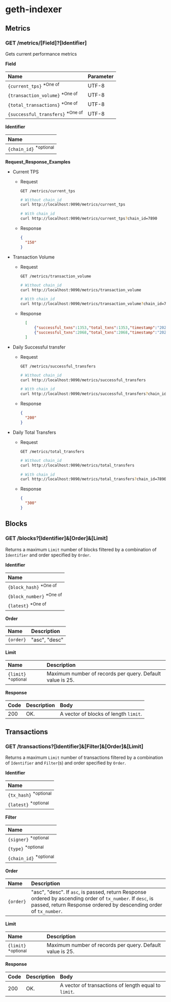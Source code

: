 # geth-indexer

## Metrics

### **GET** /metrics/[Field]?[Identifier]

Gets current performance metrics

__Field__

|Name |Parameter |
|:--- |:---  |
|`{current_tps}` <sup>\*One of</sup> |UTF-8|
|`{transaction_volume}` <sup>\*One of</sup> |UTF-8|
|`{total_transactions}` <sup>\*One of</sup> |UTF-8|
|`{successful_transfers}` <sup>\*One of</sup> |UTF-8|

__Identifier__

| Name |
|:---  |
| `{chain_id}`  <sup>\*optional</sup> |


__Request_Response_Examples__

* Current TPS

    * Request

      `GET /metrics/current_tps`

      ```bash
      # Without chain_id
      curl http://localhost:9090/metrics/current_tps
      ```

       ```bash
      # With chain_id
      curl http://localhost:9090/metrics/current_tps?chain_id=7890
      ```

    * Response

      ```json
      {
        "150"
      }
      ```

* Transaction Volume
    * Request

      `GET /metrics/transaction_volume`

      ```bash
      # Without chain_id
      curl http://localhost:9090/metrics/transaction_volume
      ```

       ```bash
      # With chain_id
      curl http://localhost:9090/metrics/transaction_volume?chain_id=7890
      ```

    * Response

      ```json
        [
            {"successful_txns":1353,"total_txns":1353,"timestamp":"2025-03-16 21:23:59.000 IST"},
            {"successful_txns":2068,"total_txns":2068,"timestamp":"2025-03-16 21:23:59.000 IST"}
        ]
      ```

* Daily Successful transfer

    * Request

      `GET /metrics/successful_transfers`

      ```bash
      # Without chain_id
      curl http://localhost:9090/metrics/successful_transfers
      ```

       ```bash
      # With chain_id
      curl http://localhost:9090/metrics/successful_transfers?chain_id=7890
      ```

    * Response

      ```json
      {
        "200"
      }
      ```

* Daily Total Transfers

    * Request

      `GET /metrics/total_transfers`

      ```bash
      # Without chain_id
      curl http://localhost:9090/metrics/total_transfers
      ```

       ```bash
      # With chain_id
      curl http://localhost:9090/metrics/total_transfers?chain_id=7890
      ```

    * Response

      ```json
      {
        "300"
      }
      ```



## Blocks

### **GET** /blocks?[Identifier]&[Order]&[Limit]

Returns a maximum `Limit` number of blocks filtered by a combination of `Identifier` and order specified by `Order`. 

__Identifier__

| Name |
|:---  |
| `{block_hash}` <sup>\*One of</sup> | 
| `{block_number}` <sup>\*One of</sup> |
| `{latest}` <sup>\*One of |

__Order__

| Name | Description |
|:---  |:--- |
|`{order}` | "asc", "desc"|

__Limit__

| Name | Description |
|:---  |:--- |
| `{limit}` <sup>\*optional</sup> | Maximum number of records per query. Default value is 25. |

__Response__

| Code | Description | Body |
|:--- |:--- |:--- | 
|200  | OK. | A vector of blocks of length `limit`. |

## Transactions

### **GET** /transactions?[Identifier]&[Filter]&[Order]&[Limit]

Returns a maximum `Limit` number of transactions filtered by a combination of `Identifier` and `Filter`(s) and order specified by `Order`. 

__Identifier__

| Name |
|:---  |
| `{tx_hash}`  <sup>\*optional</sup> |
| `{latest}` <sup>\*optional</sup> | 

__Filter__

|Name |
|:--- |
|`{signer}` <sup>\*optional</sup> |
|`{type}` <sup>\*optional</sup> |
|`{chain_id}`  <sup>\*optional</sup> |

__Order__

| Name | Description |
|:---  |:--- |
| `{order}` | "asc", "desc". If `asc`, is passed, return Response ordered by ascending order of `tx_number`. If `desc`, is passed, return Response ordered by descending order of `tx_number`. |

__Limit__

| Name | Description |
|:---  |:--- |
|`{limit}`  <sup>\*optional</sup>  | Maximum number of records per query. Default value is 25. |

__Response__

| Code | Description | Body |
|:--- |:--- |:--- | 
|200  | OK. | A vector of transactions of length equal to `limit`. |


